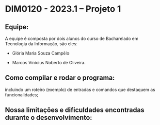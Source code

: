# DIM0120 - 2023.1 – Projeto 1

## Equipe:
A equipe é composta por dois alunos do curso de Bacharelado em Tecnologia da Informação, são eles:
- Glória Maria Souza Campêlo
* Marcos Vinícius Noberto de Oliveira.


## Como compilar e rodar o programa:
incluindo um roteiro (exemplo) de entradas e comandos que destaquem as funcionalidades;

## Nossa limitações e dificuldades encontradas durante o desenvolvimento: